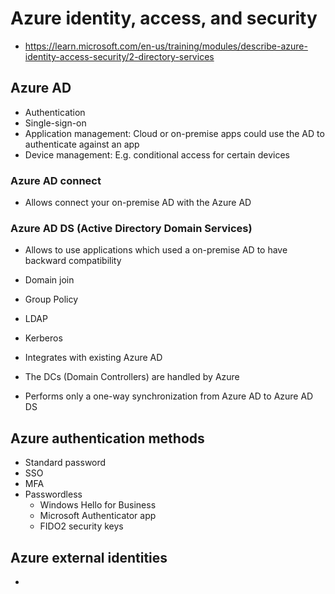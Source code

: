 # Azure identity, access, and security

* <https://learn.microsoft.com/en-us/training/modules/describe-azure-identity-access-security/2-directory-services>


## Azure AD

* Authentication
* Single-sign-on
* Application management: Cloud or on-premise apps could use the AD to authenticate against an app
* Device management: E.g. conditional access for certain devices


### Azure AD connect

* Allows connect your on-premise AD with the Azure AD


### Azure AD DS (Active Directory Domain Services)

* Allows to use applications which used a on-premise AD to have backward compatibility 

* Domain join
* Group Policy
* LDAP
* Kerberos

* Integrates with existing Azure AD
* The DCs (Domain Controllers) are handled by Azure

* Performs only a one-way synchronization from Azure AD to Azure AD DS



## Azure authentication methods

* Standard password
* SSO 
* MFA
* Passwordless 
  * Windows Hello for Business
  * Microsoft Authenticator app
  * FIDO2 security keys


## Azure external identities

* 
